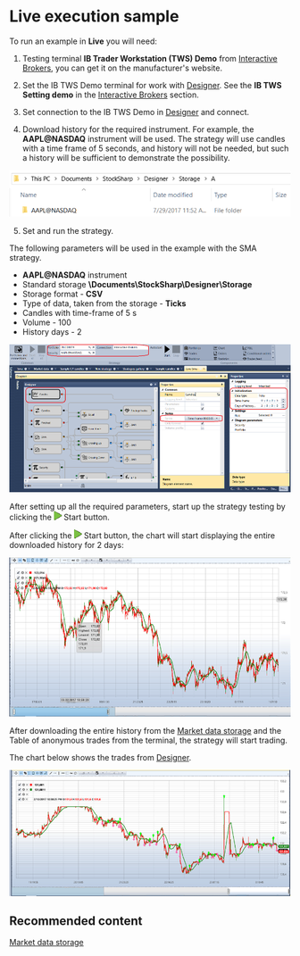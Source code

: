 # Live execution sample

To run an example in **Live** you will need:

1. Testing terminal **IB Trader Workstation (TWS) Demo** from [Interactive Brokers](../../api/connectors/stock_market/interactive_brokers.md), you can get it on the manufacturer's website.

2. Set the IB TWS Demo terminal for work with [Designer](../../designer.md). See the **IB TWS Setting demo** in the [Interactive Brokers](../../api/connectors/stock_market/interactive_brokers.md) section.

3. Set connection to the IB TWS Demo in [Designer](../../designer.md) and connect.

4. Download history for the required instrument. For example, the **AAPL@NASDAQ** instrument will be used. The strategy will use candles with a time frame of 5 seconds, and history will not be needed, but such a history will be sufficient to demonstrate the possibility.

![Designer Example of Live trading 00](../../../images/designer_example_of_live_trading_00.png)

5. Set and run the strategy.

The following parameters will be used in the example with the SMA strategy.

- **AAPL@NASDAQ** instrument
- Standard storage **\\Documents\\StockSharp\\Designer\\Storage**
- Storage format \- **CSV**
- Type of data, taken from the storage \- **Ticks**
- Candles with time\-frame of 5 s
- Volume \- 100
- History days \- 2

![Designer Example of Live trading 01](../../../images/designer_example_of_live_trading_01.png)

After setting up all the required parameters, start up the strategy testing by clicking the ![Designer Panel Circuits 02](../../../images/designer_panel_circuits_02.png) Start button.

After clicking the ![Designer Panel Circuits 02](../../../images/designer_panel_circuits_02.png) Start button, the chart will start displaying the entire downloaded history for 2 days:

![Designer Example of Live trading 02](../../../images/designer_example_of_live_trading_02.png)

After downloading the entire history from the [Market data storage](../market_data_storage.md) and the Table of anonymous trades from the terminal, the strategy will start trading.

The chart below shows the trades from [Designer](../../designer.md).

![Designer Example of Live trading 03](../../../images/designer_example_of_live_trading_03.png)

## Recommended content

[Market data storage](../market_data_storage.md)
